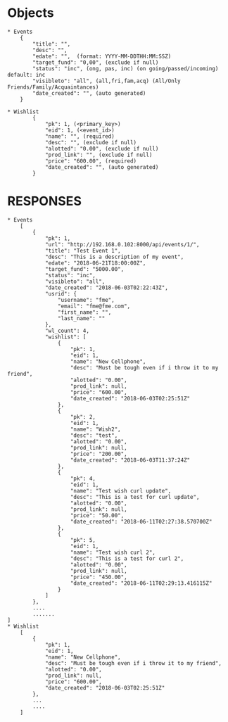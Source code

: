 # Objects
	* Events
		{
		    "title": "",
		    "desc": "",
		    "edate": "",  (format: YYYY-MM-DDTHH:MM:SSZ)
		    "target_fund": "0,00", (exclude if null)
		    "status": "inc", (ong, pas, inc) (on going/passed/incoming) default: inc
		    "visibleto": "all", (all,fri,fam,acq) (All/Only Friends/Family/Acquaintances)
		    "date_created": "", (auto generated)
		}

	* Wishlist
			{
				"pk": 1, (<primary_key>)
		        "eid": 1, (<event_id>)
		        "name": "", (required)
		        "desc": "", (exclude if null)
		        "alotted": "0.00", (exclude if null)
		        "prod_link": "", (exclude if null)
		        "price": "600.00", (required)
		        "date_created": "", (auto generated)
			}

# RESPONSES
	* Events
		[
		    {
		        "pk": 1,
		        "url": "http://192.168.0.102:8000/api/events/1/",
		        "title": "Test Event 1",
		        "desc": "This is a description of my event",
		        "edate": "2018-06-21T18:00:00Z",
		        "target_fund": "5000.00",
		        "status": "inc",
		        "visibleto": "all",
		        "date_created": "2018-06-03T02:22:43Z",
		        "usrid": {
		            "username": "fme",
		            "email": "fme@fme.com",
		            "first_name": "",
		            "last_name": ""
		        },
		        "wl_count": 4,
		        "wishlist": [
		            {
		                "pk": 1,
		                "eid": 1,
		                "name": "New Cellphone",
		                "desc": "Must be tough even if i throw it to my friend",
		                "alotted": "0.00",
		                "prod_link": null,
		                "price": "600.00",
		                "date_created": "2018-06-03T02:25:51Z"
		            },
		            {
		                "pk": 2,
		                "eid": 1,
		                "name": "Wish2",
		                "desc": "test",
		                "alotted": "0.00",
		                "prod_link": null,
		                "price": "200.00",
		                "date_created": "2018-06-03T11:37:24Z"
		            },
		            {
		                "pk": 4,
		                "eid": 1,
		                "name": "Test wish curl update",
		                "desc": "This is a test for curl update",
		                "alotted": "0.00",
		                "prod_link": null,
		                "price": "50.00",
		                "date_created": "2018-06-11T02:27:38.570700Z"
		            },
		            {
		                "pk": 5,
		                "eid": 1,
		                "name": "Test wish curl 2",
		                "desc": "This is a test for curl 2",
		                "alotted": "0.00",
		                "prod_link": null,
		                "price": "450.00",
		                "date_created": "2018-06-11T02:29:13.416115Z"
		            }
		        ]
		    },
		    ....
		    .......
	]
	* Wishlist
		[
		    {
		        "pk": 1,
		        "eid": 1,
		        "name": "New Cellphone",
		        "desc": "Must be tough even if i throw it to my friend",
		        "alotted": "0.00",
		        "prod_link": null,
		        "price": "600.00",
		        "date_created": "2018-06-03T02:25:51Z"
		    },
		    ...
		    ....
		]

